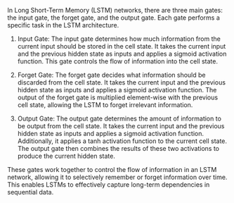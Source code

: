 In Long Short-Term Memory (LSTM) networks, there are three main gates: the input gate, the forget gate, and the output gate. Each gate performs a specific task in the LSTM architecture.

1. Input Gate: The input gate determines how much information from the current input should be stored in the cell state. It takes the current input and the previous hidden state as inputs and applies a sigmoid activation function. This gate controls the flow of information into the cell state.

2. Forget Gate: The forget gate decides what information should be discarded from the cell state. It takes the current input and the previous hidden state as inputs and applies a sigmoid activation function. The output of the forget gate is multiplied element-wise with the previous cell state, allowing the LSTM to forget irrelevant information.

3. Output Gate: The output gate determines the amount of information to be output from the cell state. It takes the current input and the previous hidden state as inputs and applies a sigmoid activation function. Additionally, it applies a tanh activation function to the current cell state. The output gate then combines the results of these two activations to produce the current hidden state.

These gates work together to control the flow of information in an LSTM network, allowing it to selectively remember or forget information over time. This enables LSTMs to effectively capture long-term dependencies in sequential data.
